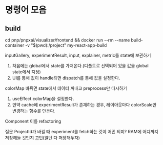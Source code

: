 # 명령어 모음
## build
cd pnp/pnpxai/visualizer/frontend && docker run --rm --name build-container -v "$(pwd):/project" my-react-app-build


inputGallery, experimentResult, input, explainer, metric를 state에 보관하기
1. 처음에는 global에서 state를 가져온다.(디폴트로 선택되어 있을 값을 global state에서 지정)
2. UI를 통해 값이 handle되면 dispatch를 통해 값을 설정한다.

colorMap 바뀌면 state에서 데이터 꺼내고 preprocess만 다시하기
1. useEffect colorMap을 설정한다.
2. 만약 cache에 experimentResult가 존재하는 경우, 레이아웃마다 colorScale만 변경하는 함수를 만든다.

Component 이름 refactoring

질문
ProjectId가 바뀔 때 experiment를 fetch하는 것이 어떤 의미?
RAM에 어디까지 저장해둘 것인지 고민(일단 다 저장해두자)

